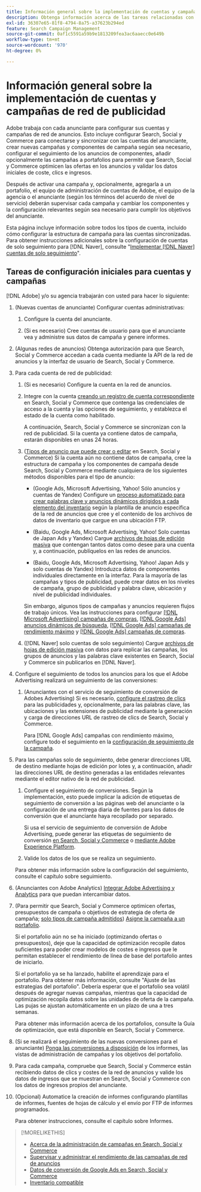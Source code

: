 ```yaml
---
title: Información general sobre la implementación de cuentas y campañas de red de publicidad
description: Obtenga información acerca de las tareas relacionadas con la configuración, sincronización y administración de las cuentas de red de anuncios.
exl-id: 36307e65-81f8-4794-8a75-a37623b294ed
feature: Search Campaign Management
source-git-commit: 0af1c5591a59b9e1813209fea3ac6aaecc0e649b
workflow-type: tm+mt
source-wordcount: '970'
ht-degree: 0%

---
```


# Información general sobre la implementación de cuentas y campañas de red de publicidad

Adobe trabaja con cada anunciante para configurar sus cuentas y campañas de red de anuncios. Esto incluye configurar Search, Social y Commerce para conectarse y sincronizar con las cuentas del anunciante, crear nuevas campañas y componentes de campaña según sea necesario, configurar el seguimiento de los anuncios de componentes, añadir opcionalmente las campañas a portafolios para permitir que Search, Social y Commerce optimicen las ofertas en los anuncios y validar los datos iniciales de coste, clics e ingresos.

Después de activar una campaña y, opcionalmente, agregarla a un portafolio, el equipo de administración de cuentas de Adobe, el equipo de la agencia o el anunciante (según los términos del acuerdo de nivel de servicio) deberán supervisar cada campaña y cambiar los componentes y la configuración relevantes según sea necesario para cumplir los objetivos del anunciante.

Esta página incluye información sobre todos los tipos de cuenta, incluido cómo configurar la estructura de campaña para las cuentas sincronizadas. Para obtener instrucciones adicionales sobre la configuración de cuentas de solo seguimiento para [!DNL Naver], consulte &quot;[Implementar [!DNL Naver] cuentas de solo seguimiento](/help/search-social-commerce/campaign-management/naver-tracking-only-account-implement.md)&quot;.

## Tareas de configuración iniciales para cuentas y campañas

[!DNL Adobe] y/o su agencia trabajarán con usted para hacer lo siguiente:

1. (Nuevas cuentas de anunciante) Configurar cuentas administrativas:

   1. Configure la cuenta del anunciante.

   1. (Si es necesario) Cree cuentas de usuario para que el anunciante vea y administre sus datos de campaña y genere informes.

1. (Algunas redes de anuncios) Obtenga autorización para que Search, Social y Commerce accedan a cada cuenta mediante la API de la red de anuncios y la interfaz de usuario de Search, Social y Commerce.

1. Para cada cuenta de red de publicidad:

   1. (Si es necesario) Configure la cuenta en la red de anuncios.

   1. Integre con la cuenta [creando un registro de cuenta correspondiente](/help/search-social-commerce/campaign-management/accounts/ad-network-account-manage.md#create-account) en Search, Social y Commerce que contenga las credenciales de acceso a la cuenta y las opciones de seguimiento, y establezca el estado de la cuenta como habilitado.

      A continuación, Search, Social y Commerce se sincronizan con la red de publicidad. Si la cuenta ya contiene datos de campaña, estarán disponibles en unas 24 horas.

   1. ([Tipos de anuncio que puede crear o editar](/help/search-social-commerce/introduction/supported-inventory.md) en Search, Social y Commerce) Si la cuenta aún no contiene datos de campaña, cree la estructura de campaña y los componentes de campaña desde Search, Social y Commerce mediante cualquiera de los siguientes métodos disponibles para el tipo de anuncio:

      * (Google Ads, Microsoft Advertising, Yahoo! Sólo anuncios y cuentas de Yandex) Configure un [proceso automatizado para crear palabras clave y anuncios dinámicos dirigidos a cada elemento del inventario](/help/search-social-commerce/campaign-management/inventory-feeds/inventory-feeds-about.md) según la plantilla de anuncio específica de la red de anuncios que cree y el contenido de los archivos de datos de inventario que cargue en una ubicación FTP.

      * (Baidu, Google Ads, Microsoft Advertising, Yahoo! Solo cuentas de Japan Ads y Yandex) Cargue [archivos de hojas de edición masiva](/help/search-social-commerce/campaign-management/bulksheets/bulksheet-about.md) que contengan tantos datos como desee para una cuenta y, a continuación, publíquelos en las redes de anuncios.

      * (Baidu, Google Ads, Microsoft Advertising, Yahoo! Japan Ads y solo cuentas de Yandex) Introduzca datos de componentes individuales directamente en la interfaz. Para la mayoría de las campañas y tipos de publicidad, puede crear datos en los niveles de campaña, grupo de publicidad y palabra clave, ubicación y nivel de publicidad individuales.

      Sin embargo, algunos tipos de campañas y anuncios requieren flujos de trabajo únicos. Vea las instrucciones para configurar [[!DNL Microsoft Advertising] campañas de compras](/help/search-social-commerce/campaign-management/special-workflows/microsoft-shopping-campaigns.md), [[!DNL Google Ads] anuncios dinámicos de búsqueda](/help/search-social-commerce/campaign-management/special-workflows/google-dynamic-search-ads.md), [[!DNL Google Ads] campañas de rendimiento máximo](/help/search-social-commerce/campaign-management/special-workflows/google-performance-max-campaigns.md) y [[!DNL Google Ads] campañas de compras](/help/search-social-commerce/campaign-management/special-workflows/google-shopping-campaigns.md).

   1. ([!DNL Naver] solo cuentas de solo seguimiento) Cargue [archivos de hojas de edición masiva](/help/search-social-commerce/campaign-management/bulksheets/bulksheet-about.md) con datos para replicar las campañas, los grupos de anuncios y las palabras clave existentes en Search, Social y Commerce sin publicarlos en [!DNL Naver].

1. Configure el seguimiento de todos los anuncios para los que el Adobe Advertising realizará un seguimiento de las conversiones:

   1. (Anunciantes con el servicio de seguimiento de conversión de Adobes Advertising) Si es necesario, [configure el rastreo de clics](/help/search-social-commerce/tracking/click-tracking-ways-to-generate.md) para las publicidades y, opcionalmente, para las palabras clave, las ubicaciones y las extensiones de publicidad mediante la generación y carga de direcciones URL de rastreo de clics de Search, Social y Commerce.

      Para [!DNL Google Ads] campañas con rendimiento máximo, configure todo el seguimiento en la [configuración de seguimiento de la campaña](/help/search-social-commerce/campaign-management/campaigns/campaign-settings-google.md).

1. Para las campañas solo de seguimiento, debe generar direcciones URL de destino mediante hojas de edición por lotes y, a continuación, añadir las direcciones URL de destino generadas a las entidades relevantes mediante el editor nativo de la red de publicidad.

   1. Configure el seguimiento de conversiones. Según la implementación, esto puede implicar la adición de etiquetas de seguimiento de conversión a las páginas web del anunciante o la configuración de una entrega diaria de fuentes para los datos de conversión que el anunciante haya recopilado por separado.

      Si usa el servicio de seguimiento de conversión de Adobe Advertising, puede generar las etiquetas de seguimiento de conversión [en Search, Social y Commerce](/help/search-social-commerce/tools/conversion-tag-generate.md) o [mediante Adobe Experience Platform](https://experienceleague.adobe.com/docs/experience-platform/destinations/catalog/advertising/adobe-advertising-cloud.html?lang=es).

   1. Valide los datos de los que se realiza un seguimiento.

   Para obtener más información sobre la configuración del seguimiento, consulte el capítulo sobre seguimiento.

1. (Anunciantes con Adobe Analytics) [Integrar Adobe Advertising y Analytics](https://experienceleague.adobe.com/docs/advertising/integrations/analytics/overview.html?lang=es) para que puedan intercambiar datos.

1. (Para permitir que Search, Social y Commerce optimicen ofertas, presupuestos de campaña o objetivos de estrategia de oferta de campaña; [solo tipos de campaña admitidos](/help/search-social-commerce/introduction/supported-inventory.md)) [Asigne la campaña a un portafolio](/help/search-social-commerce/campaign-management/campaign-assign-to-portfolio.md).

   Si el portafolio aún no se ha iniciado (optimizando ofertas o presupuestos), deje que la capacidad de optimización recopile datos suficientes para poder crear modelos de costes e ingresos que le permitan establecer el rendimiento de línea de base del portafolio antes de iniciarlo.

   Si el portafolio ya se ha lanzado, habilite el aprendizaje para el portafolio. Para obtener más información, consulte &quot;Ajuste de las estrategias del portafolio&quot;. Debería esperar que el portafolio sea volátil después de agregar nuevas campañas, mientras que la capacidad de optimización recopila datos sobre las unidades de oferta de la campaña. Las pujas se ajustan automáticamente en un plazo de una a tres semanas.

   Para obtener más información acerca de los portafolios, consulte la Guía de optimización, que está disponible en Search, Social y Commerce.<!-- verify convention for referencing Optimization Guide here -->

1. (Si se realizará el seguimiento de las nuevas conversiones para el anunciante) [Ponga las conversiones a disposición](/help/search-social-commerce/admin/conversion-metrics/conversion-metric-about.md) de los informes, las vistas de administración de campañas y los objetivos del portafolio.

1. Para cada campaña, compruebe que Search, Social y Commerce están recibiendo datos de clics y costes de la red de anuncios y valide los datos de ingresos que se muestran en Search, Social y Commerce con los datos de ingresos propios del anunciante.

1. (Opcional) Automatice la creación de informes configurando plantillas de informes, fuentes de hojas de cálculo y el envío por FTP de informes programados.

   Para obtener instrucciones, consulte el capítulo sobre Informes.

>[!MORELIKETHIS]
>
>* [Acerca de la administración de campañas en Search, Social y Commerce](campaign-management-about.md)
>* [Supervisar y administrar el rendimiento de las campañas de red de anuncios](monitor-performance-campaigns.md)
>* [Datos de conversión de Google Ads en Search, Social y Commerce](google-conversion-data.md)
>* [Inventario compatible](/help/search-social-commerce/introduction/supported-inventory.md)
